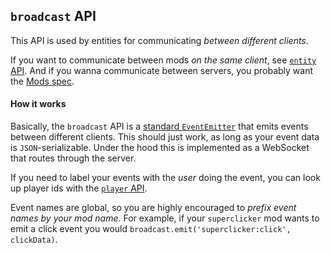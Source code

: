 ## `broadcast` API

This API is used by entities for communicating _between different clients_.

If you want to communicate between mods _on the same client_, see [`entity` API](/docs/api-entity). And if you wanna communicate between servers, you probably want the [Mods spec](/docs/mods-spec).

#### How it works

Basically, the `broadcast` API is a [standard `EventEmitter`](https://nodejs.org/api/events.html#events_class_eventemitter) that emits events between different clients. This should just work, as long as your event data is `JSON`-serializable. Under the hood this is implemented as a WebSocket that routes through the server.

If you need to label your events with the _user_ doing the event, you can look up player ids with the [`player` API](/doc/api-player).

Event names are global, so you are highly encouraged to _prefix event names by your mod name_. For example, if your `superclicker` mod wants to emit a click event you would `broadcast.emit('superclicker:click', clickData)`.

